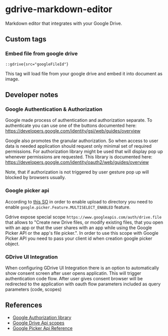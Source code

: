 # gdrive-markdown-editor

Markdown editor that integrates with your Google Drive.

## Custom tags

### Embed file from google drive 
```
::gdrive{src="googleFileId"}
```
This tag will load file from your google drive and embed it into document as image.

## Developer notes

### Google Authentication & Authorization

Google made process of authentication and authorization separate. To authenticate you can use one of the buttons documented here: https://developers.google.com/identity/gsi/web/guides/overview

Google also promotes the granular authorization. So when access to user data is needed application should request only minimal set of required permissions. For authorization library might be used that will display pop up whenever permissions are requested. This library is documented here: https://developers.google.com/identity/oauth2/web/guides/overview

Note, that if authorization is not triggered by user gesture pop up will blocked by browsers usually.

### Google picker api

According to [this SO](https://stackoverflow.com/questions/11680429/using-google-picker-to-upload-files-to-google-drive-and-place-in-specific-folder) in order to enable upload to directory you need to enable `google.picker.Feature.MULTISELECT_ENABLED` feature.

Gdrive expose special scope `https://www.googleapis.com/auth/drive.file` that allows to "Create new Drive files, or modify existing files, that you open with an app or that the user shares with an app while using the Google Picker API or the app's file picker.". In order to use this scope with Google Picker API you need to pass your client id when creation google picker object.

### GDrive UI Integration

When configuring GDrive UI Integration there is an option to automatically show consent screen after user opens applicatin. This will trigger authentication code flow. After user gives consent browser will be redirected to the application with oauth flow parameters included as query parameters (code, scopes)

## References

* [Google Authorization library](https://developers.google.com/identity/oauth2/web/guides/overview?hl=en)
* [Google Drive Api scopes](https://developers.google.com/drive/api/guides/api-specific-auth)
* [Google Picker Api Reference](https://developers.google.com/drive/picker/reference#DocsUploadView)
